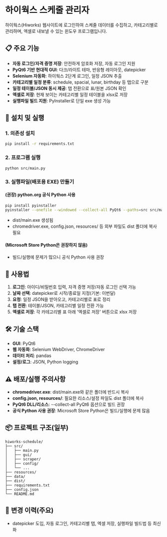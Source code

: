 # 하이웍스 스케줄 관리자

하이웍스(Hiworks) 웹사이트에 로그인하여 스케줄 데이터를 수집하고, 카테고리별로 관리하며, 엑셀로 내보낼 수 있는 윈도우 프로그램입니다.

## 📋 주요 기능

- **자동 로그인/자격 증명 저장**: 안전하게 암호화 저장, 자동 로그인 지원
- **PyQt6 기반 현대적 GUI**: 다크/라이트 테마, 반응형 레이아웃, datepicker
- **Selenium 자동화**: 하이웍스 2단계 로그인, 일정 JSON 추출
- **카테고리별 일정 분류**: schedule, spacial, lunar, birthday 등 탭으로 구분
- **일정 테이블/JSON 동시 제공**: 탭 전환으로 표/원본 JSON 확인
- **엑셀로 저장**: 현재 보이는 카테고리별 일정 테이블을 xlsx로 저장
- **실행파일 빌드 지원**: PyInstaller로 단일 exe 생성 가능

## 🚀 설치 및 실행

### 1. 의존성 설치
```bash
pip install -r requirements.txt
```

### 2. 프로그램 실행
```bash
python src/main.py
```

### 3. 실행파일(배포용 EXE) 만들기
#### (권장) python.org 공식 Python 사용
```bash
pip install pyinstaller
pyinstaller --onefile --windowed --collect-all PyQt6 --paths=src src/main.py
```
- dist/main.exe 생성됨
- chromedriver.exe, config.json, resources/ 등 외부 파일도 dist 폴더에 복사 필요

#### (Microsoft Store Python은 권장하지 않음)
- 빌드/실행에 문제가 많으니 공식 Python 사용 권장

## 🎯 사용법

1. **로그인**: 아이디/비밀번호 입력, 자격 증명 저장/자동 로그인 선택 가능
2. **날짜 선택**: datepicker로 시작/종료일 지정(기본: 이번달)
3. **요청**: 일정 JSON을 받아오고, 카테고리별로 표로 정리
4. **탭 전환**: 테이블/JSON, 카테고리별 일정 전환 가능
5. **엑셀로 저장**: 각 카테고리별 표 아래 '엑셀로 저장' 버튼으로 xlsx 저장

## 🛠️ 기술 스택
- **GUI**: PyQt6
- **웹 자동화**: Selenium WebDriver, ChromeDriver
- **데이터 처리**: pandas
- **설정/로그**: JSON, Python logging

## ⚠️ 배포/실행 주의사항
- **chromedriver.exe**: dist/main.exe와 같은 폴더에 반드시 복사
- **config.json, resources/**: 필요한 리소스/설정 파일도 dist 폴더에 복사
- **PyQt6 DLL/리소스**: --collect-all PyQt6 옵션으로 빌드 권장
- **공식 Python 사용 권장**: Microsoft Store Python은 빌드/실행에 문제 많음

## 📦 프로젝트 구조(일부)
```
hiworks-schedule/
├── src/
│   ├── main.py
│   ├── gui/
│   ├── scraper/
│   ├── config/
│   └── ...
├── resources/
├── data/
├── dist/
├── requirements.txt
├── config.json
└── README.md
```

## 📝 변경 이력(주요)
- datepicker 도입, 자동 로그인, 카테고리별 탭, 엑셀 저장, 실행파일 빌드법 등 최신화